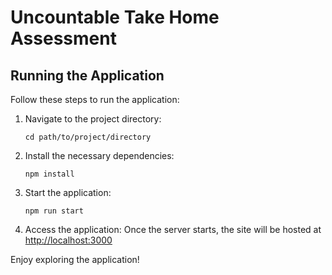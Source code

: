 # Uncountable Take Home Assessment

## Running the Application

Follow these steps to run the application:

1. Navigate to the project directory:

   ```
   cd path/to/project/directory
   ```

2. Install the necessary dependencies:

   ```
   npm install
   ```

3. Start the application:

   ```
   npm run start
   ```

4. Access the application:
   Once the server starts, the site will be hosted at [http://localhost:3000](http://localhost:3000)

Enjoy exploring the application!
